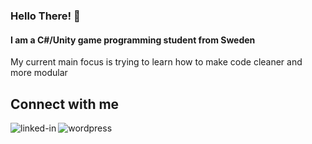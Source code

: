 ### Hello There! 👋
#### I am a C#/Unity game programming student from Sweden

My current main focus is trying to learn how to make code cleaner and more modular


## Connect with me
[<img align="left" alt="linked-in" src="https://img.shields.io/badge/linkedin-%230077B5.svg?&style=for-the-badge&logo=linkedin&logoColor=white?logoHeight=2000" />](https://www.linkedin.com/in/oliver-källerfors-358bb21b3/)

[<img align="left" alt="wordpress" src="https://img.shields.io/badge/PartisanProgrammer-wordpress-blueviolet" />](https://partisanprogrammer.wordpress.com)




<!--
**PartisanProgrammer/PartisanProgrammer** is a ✨ _special_ ✨ repository because its `README.md` (this file) appears on your GitHub profile.

Here are some ideas to get you started:

- 🔭 I’m currently working on ...
- 🌱 I’m currently learning ...
- 👯 I’m looking to collaborate on ...
- 🤔 I’m looking for help with ...
- 💬 Ask me about ...
- 📫 How to reach me: ...
- 😄 Pronouns: ...
- ⚡ Fun fact: ...
-->
